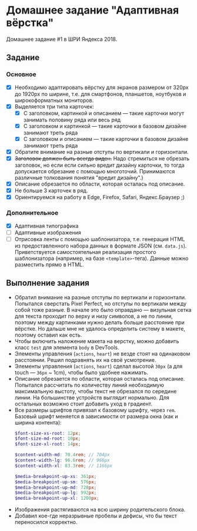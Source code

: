 # Домашнее задание "Адаптивная вёрстка"

Домашнее задание #1 в ШРИ Яндекса 2018.

## Задание

### Основное

- [x] Необходимо адаптировать вёрстку для экранов размером от 320px до 1920px по ширине, т.е. для смартфонов, планшетов, ноутбуков и широкоформатных мониторов.
- [x] Выделяется три типа карточек:
    - [x] С заголовком, картинкой и описанием — такие карточки могут занимать половину ряда или весь ряд
    - [x] С заголовком и картинкой — такие карточки в базовом дизайне занимают треть ряда
    - [x] С заголовком и описанием — такие карточки в базовом дизайне занимают треть ряда
- [x] Обратите внимание на разные отступы по вертикали и горизонтали.
- [x] <s>Заголовок должен быть всегда виден.</s> Надо стремиться не обрезать заголовок, но если если сильно вредит дизайну карточки, то тогда допускается обрезание с помощью многоточий. Принимаются различные толкования понятия "вредит дизайну".)
- [x] Описание обрезается по области, которая осталась под описание.
- [x] Не больше 3 карточек в ряд.
- [x] Ориентируемся на работу в Edge, Firefox, Safari, Яндекс.Браузер ;)

### Дополнительное

- [x] Адаптивная типографика
- [ ] Адаптивные изображения
- [ ] Отрисовка ленты с помощью шаблонизатора, т.е. генерация HTML из предоставленного набора данных в формате JSON (см. `data.js`). Приветствуется самостоятельная реализация простого шаблонизатора (например, на базе `<template>`-тега). Данные можно разместить прямо в HTML.

## Выполнение задания

- Обратил внимание на разные отступы по вертикали и горизонтали. Попытался сверстать Pixel Perfect, но отступы по вертикали между собой тоже разные. В начале это было оправдано — визульная сетка для текста проходит по верху и низу символов, а не по линии, поэтому между картинками нужно делать больше расстояние при вёрстке. Но дальше мне не удалось определить систему в макете, поэтому оставил как есть.
- Чтобы включить наложение макета на верстку, можно добавить класс `test` для элемента `body` в DevTools.
- Элементы управления (`actions`, `heart`) не везде стоят на одинаковом расстоянии. Решил подравнять их на своё усмотрение.
- Элементы управления (`actions`, `heart`) сделал высотой `30px` (а для touch — `36px` ~ 1cm), чтобы было удобнее нажимать.
- Описание обрезается по области, которая осталась под описание. Попытался рассчитать по количеству линий необходимую максимальную выстоту, чтобы текст не обрезался по середине линии. На большинстве устройств выглядит нормально. Для остальных возможно стоит добавить уход в градиент.
- Все размеры шрифтов привязал к базовому шрифту, через `rem`. Базовый шрифт меняется в зависимости от размера окна (как и ширина контента):
    ```scss
    $font-size-xs-root: 12px;
    $font-size-md-root: 10px;
    $font-size-xl-root: 14px;

    $content-width-md: 70.4rem; // 704px
    $content-width-lg: 96.6rem; // 966px
    $content-width-xl: 83.3rem; // 1166px

    $media-breakpoint-up-xs: 361px;
    $media-breakpoint-up-sm: 576px;
    $media-breakpoint-up-md: 728px;
    $media-breakpoint-up-lg: 992px;
    $media-breakpoint-up-xl: 1200px;
    ```
- Изображения растягиваются на всю ширину родительского блока.
- Добавил кое-где неразрывные пробелы и дефисы, что бы текст переносился корректно.
